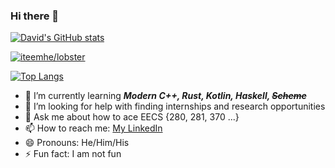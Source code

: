 ### Hi there 👋

[![David's GitHub stats](https://github-readme-stats.vercel.app/api?username=iteemhe&count_private=true&show_icons=true&theme=material-palenight)](https://github.com/iteemhe)

[![iteemhe/lobster](https://github-readme-stats.vercel.app/api/pin/?username=iteemhe&repo=cses-solutions&show_owner=true&theme=material-palenight)](https://github.com/iteemhe/cses-solutions)

[![Top Langs](https://github-readme-stats.vercel.app/api/top-langs/?username=iteemhe&langs_count=10&layout=compact&theme=material-palenight)](https://github.com/iteemhe)

- 🌱    I’m currently learning ***Modern C++, Rust, Kotlin, Haskell, ~~Scheme~~***
- 🤔    I’m looking for help with finding internships and research opportunities
- 💬    Ask me about how to ace EECS {280, 281, 370 ...}
- 📫    How to reach me: [My LinkedIn](https://www.linkedin.com/in/hejiahao/)
- 😄    Pronouns: He/Him/His
- ⚡    Fun fact: I am not fun
